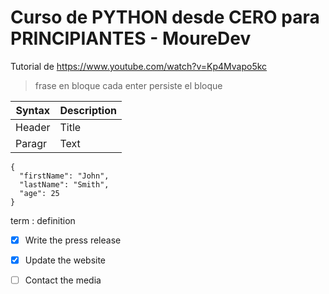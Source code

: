 # Curso de PYTHON desde CERO para PRINCIPIANTES - MoureDev

Tutorial de https://www.youtube.com/watch?v=Kp4Mvapo5kc

> frase en bloque
> cada enter persiste el bloque

| Syntax | Description |
| ------ | ----------- |
| Header |       Title |
| Paragr |        Text |


```
{
  "firstName": "John",
  "lastName": "Smith",
  "age": 25
}
```
term
: definition

- [x] Write the press release
- [x] Update the website
- [ ] Contact the media

